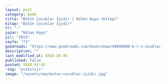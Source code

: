 ```yaml
---
layout: post
category: book
title: "Bütün Çocuklar İyidir | Nihan Kaya (Kitap)"
kitap: "Bütün Çocuklar İyidir"
tr: "-"
yazar: "Nihan Kaya"
yil: "2019"
sayfa: "72"
goodreads: "https://www.goodreads.com/book/show/49890980-b-t-n-ocuklar-i-yidir"
description: ""
last_modified_at: XXXX-XX-XX
published: false
posted: XXXX-XX-XX
-tag: "psikoloji"
image: "/assets/new/butun-cocuklar-iyidir.jpg"
---
```


